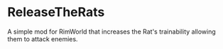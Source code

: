 # ReleaseTheRats
A simple mod for RimWorld that increases the Rat's trainability allowing them to attack enemies.

